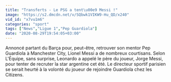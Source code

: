 ```yaml
---
title: "Transferts - Le PSG a tent\u00e9 Messi !"
image: "https://s2.dmcdn.net/v/SQbwk1VIKW9-Hu_QD/x240"
vid_id: "x7vu1m6"
categories: "sport"
tags: ["News","Ligue 1","Pep Guardiola"]
date: "2020-08-29T19:54:05+03:00"
---
```

Annoncé partant du Barça pour, peut-être, retrouver son mentor Pep Guardiola à Manchester City, Lionel Messi a de nombreux courtisans. Selon L'Équipe, sans surprise, Leonardo a appelé le père du joueur, Jorge Messi, pour tenter de recruter la star argentine cet été. Le directeur sportif parisien se serait heurté à la volonté du joueur de rejoindre Guardiola chez les Citizens.
